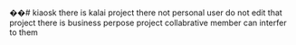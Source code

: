 ��#   k i a o s k 
 
 there is kalai project there not personal user do not edit that project there is business perpose project collabrative member can interfer to them 

